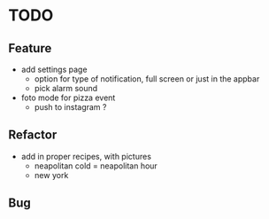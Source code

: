 # TODO

## Feature
- add settings page
    - option for type of notification, full screen or just in the appbar
    - pick alarm sound
- foto mode for pizza event
    - push to instagram ?
    
## Refactor
- add in proper recipes, with pictures
    - neapolitan cold
    = neapolitan hour
    - new york
## Bug